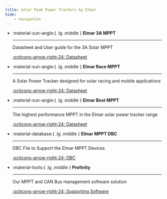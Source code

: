 ```yaml
---
title: Solar Peak Power Trackers by Elmar
hide:
    - navigation
---
```


<div class="grid cards" markdown>

-   :material-sun-angle:{ .lg .middle } __Elmar 3A MPPT__

    ---

    Datasheet and User guide for the 3A Solar MPPT

    [:octicons-arrow-right-24: Datasheet](pdfs/Elmar%20Solar%20MPPT%203A%202019.pdf)

-   :material-sun-angle:{ .lg .middle } __Elmar Race MPPT__

    ---

    A Solar Power Tracker designed for solar racing and mobile applications

    [:octicons-arrow-right-24: Datasheet](pdfs/Elmar%20Solar%20MPPT%20Race%202021.pdf)

-   :material-sun-angle:{ .lg .middle } __Elmar Best MPPT__

    ---

    The highest performance MPPT in the Elmar solar power tracker range

    [:octicons-arrow-right-24: Datasheet](pdfs/Elmar%20Solar%20MPPT%20Best%202021.pdf)

-   :material-database:{ .lg .middle } __Elmar MPPT DBC__

    ---

    DBC File to Support the Elmar MPPT Devices

    [:octicons-arrow-right-24: DBC](DBC.md)    

-   :material-tools:{ .lg .middle } __Profinity__

    ---

    Our MPPT and CAN Bus management software solution

    [:octicons-arrow-right-24: Supporting Software](../Profinity/Profinity_Version2/Components/MPPT/Elmar_Solar_MPPT.md)

</div>